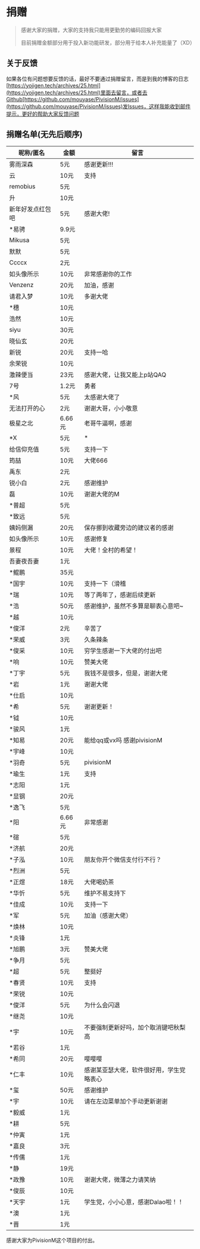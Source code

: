 # 捐赠

> 感谢大家的捐赠，大家的支持我只能用更勤劳的编码回报大家
>
> 目前捐赠金额部分用于投入新功能研发，部分用于给本人补充能量了（XD）

## 关于反馈
如果各位有问题想要反馈的话，最好不要通过捐赠留言，而是到我的博客的日志[https://yojigen.tech/archives/25.html](https://yojigen.tech/archives/25.html)里面去留言，或者去Github[https://github.com/mouyase/PivisionM/issues](https://github.com/mouyase/PivisionM/issues)发Issues，这样我能收到邮件提示，更好的帮助大家反馈问题

## 捐赠名单(无先后顺序)
|昵称/匿名|金额|留言|
| ------------ | ------------ | ------------ |
|雾雨深森|5元|感谢更新!!!|
|云|10元|支持|
|remobius|5元| |
|升|10元| |
|新年好发点红包吧|5元|感谢大佬!|
|\*易骋|9.9元| |
|Mikusa|5元| |
|默默|5元| |
|Ccccx|2元| |
|如头像所示|10元|非常感谢你的工作|
|Venzenz|20元|加油，感谢|
|请君入梦|10元|多谢大佬|
|\*穗|10元| |
|浩然|10元| |
|siyu|30元| |
|晓仙玄|20元| |
|新锐|20元|支持一哈|
|余荣锐|10元| |
|激辣便当|23元|感谢大佬，让我又能上p站QAQ|
|7号|1.2元|勇者|
|\*风|5元|太感谢大佬了|
|无法打开的心|2元|谢谢大哥，小小敬意|
|极星之北|6.66元|老哥牛逼啊，感谢|
|\*X|5元|\*|
|给信仰充值|5元|支持一下|
|筠喆|10元|大佬666|
|禹东|2元| |
|锐小白|2元|感谢维护|
|磊|10元|谢谢大佬的M|
|\*普超|5元| |
|\*致远|5元| |
|姨妈侧漏|20元|保存挪到收藏旁边的建议者的感谢|
|如头像所示|10元|感谢修复|
|景程|10元|大佬！全村的希望！|
|吾妻夜吾妻|1元| |
|\*鲲鹏|35元| |
|\*国宇|10元|支持一下（滑稽|
|\*瑞|10元|等了两年了，感谢后续更新|
|\*浩|50元|感谢维护，虽然不多算是聊表心意吧~|
|\*越|10元| |
|\*俊洋|2元|辛苦了|
|\*荣威|3元|久条辣条|
|\*俊采|10元|穷学生感谢一下大佬的付出吧|
|\*响|10元|赞美大佬|
|\*丁宇|5元|我钱不是很多，但是，谢谢大佬|
|\*岩|1元|谢谢大佬|
|\*仕启|10元| |
|\*希|5元|谢谢更新！|
|\*钺|10元| |
|\*骏风|1元| |
|\*知易|20元|能给qq或vx吗 感谢pivisionM|
|\*宇峰|10元| |
|\*羽奇|5元|pivisionM|
|\*瑜生|1元|支持|
|\*志阳|1元| |
|\*显钢|20元| |
|\*逸飞|5元| |
|\*阳|6.66元|非常感谢|
|\*碹|5元| |
|\*济航|20元| |
|\*子泓|10元|朋友你开个微信支付行不行？|
|\*烈洲|5元| |
|\*正煜|18元|大佬喝奶茶|
|\*华忻|5元|维护不易支持下|
|\*佳成|10元|支持一下|
|\*军|5元|加油（感谢大佬）|
|\*焕林|10元| |
|\*炎锋|1元| |
|\*旭鹏|3元|赞美大佬|
|\*争月|5元| |
|\*超|5元|整挺好|
|\*春贤|10元|支持|
|\*荣锐|10元| |
|\*俊洋|5元|为什么会闪退|
|\*继尧|10元| |
|\*宇|10元|不要强制更新好吗，加个取消键吧秋梨高|
|\*若谷|1元| |
|\*希同|20元|嘤嘤嘤|
|\*仁丰|10元|感谢某亚瑟大佬，软件很好用，学生党略表心|
|\*玺|50元|感谢维护|
|\*宇|10元|请在左边菜单加个手动更新谢谢|
|\*毅威|1元| |
|\*耕|5元| |
|\*仲寅|1元| |
|\*嘉良|3元| |
|\*传儒|1元| |
|\*静|19元| |
|\*政豫|10元|谢谢大佬，微薄之力请笑纳|
|\*俊辰|10元| |
|\*天宇|1元|学生党，小小心意，感谢Dalao啦！！|
|\*澳|1元| |
|\*晋|1元| |

感谢大家为PivisionM这个项目的付出。